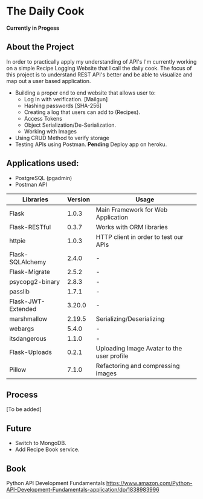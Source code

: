 # The Daily Cook

**Currently in Progess** 

## About the Project
In order to practically apply my understanding of API's I'm currently working on a simple Recipe Logging Website that I call the daily cook. The focus of this project is to understand REST API's better and be able to visualize and map out a user based application.

- Building a proper end to end website that allows user to:
	- Log In with verification. [Mailgun]
	- Hashing passwords         [SHA-256] 
	- Creating a log that users can add to (Recipes).   
	- Access Tokens
	- Object Serialization/De-Serialization.
	- Working with Images
- Using CRUD Method to verify storage 
- Testing APIs using Postman.
**Pending**
Deploy app on heroku.


## Applications used:
- PostgreSQL (pgadmin)
- Postman API


|  Libraries        | Version  | Usage                                      |
|-------------------|----------|--------------------------------------------|
|Flask              |1.0.3     | Main Framework for Web Application         |
|Flask-RESTful      |0.3.7     | Works with ORM libraries                   |
|httpie             |1.0.3     | HTTP client in order to test our APIs      |
|Flask-SQLAlchemy   |2.4.0     |-                                           |
|Flask-Migrate      |2.5.2     |-                                           |
|psycopg2-binary    |2.8.3     |-                                           |
|passlib            |1.7.1     |-                                           |
|Flask-JWT-Extended |3.20.0    |-                                           |
|marshmallow        |2.19.5    | Serializing/Deserializing                  |
|webargs            |5.4.0     |-                                           |
|itsdangerous       |1.1.0     |-                                           |
|Flask-Uploads       |0.2.1    | Uploading Image Avatar to the user profile | 
|Pillow             |7.1.0     | Refactoring and compressing images         |




## Process
[To be added]



## Future
- Switch to MongoDB.
- Add Recipe Book service.

## Book
Python API Development Fundamentals
https://www.amazon.com/Python-API-Development-Fundamentals-application/dp/1838983996
